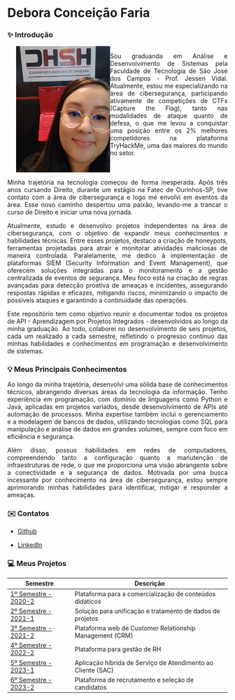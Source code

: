 # Debora Conceição Faria

### ✨ Introdução

<div style="display: flex; align-items: flex-start;">
  <img src="https://github.com/deborafaria01/TG-fatec/blob/main/H2HC%202023.jpeg" alt="H2HC 2023" width="215" align="right" style="margin-left: 20px;">
  <p>

<p align="justify">
Sou graduanda em Análise e Desenvolvimento de Sistemas pela Faculdade de Tecnologia de São José dos Campos - Prof. Jessen Vidal. Atualmente, estou me especializando na área de 
cibersegurança, participando ativamente de competições de CTFs (Capture the Flag), tanto nas modalidades de ataque quanto de defesa, o que me levou a conquistar uma posição entre os 2% 
melhores competidores na plataforma TryHackMe, uma das maiores do mundo no setor.
</p>
</div>

<p align="justify">
Minha trajetória na tecnologia começou de forma inesperada. Após três anos cursando Direito, durante um estágio na Fatec de Ourinhos-SP, tive contato com a área de cibersegurança e logo me envolvi em eventos da área. Esse novo caminho despertou uma paixão, levando-me a trancar o curso de Direito e iniciar uma nova jornada.
</p>

<p align="justify">
Atualmente, estudo e desenvolvo projetos independentes na área de cibersegurança, com o objetivo de expandir meus conhecimentos e habilidades técnicas. Entre esses projetos, destaco a 
criação de honeypots, ferramentas projetadas para atrair e monitorar atividades maliciosas de maneira controlada. Paralelamente, me dedico à implementação de plataformas SIEM (Security 
Information and Event Management), que oferecem soluções integradas para o monitoramento e a gestão centralizada de eventos de segurança. Meu foco está na criação de regras avançadas 
para detecção proativa de ameaças e incidentes, assegurando respostas rápidas e eficazes, mitigando riscos, minimizando o impacto de possíveis ataques e garantindo a continuidade das 
operações.
</p>

<p align="justify">
Este repositório tem como objetivo reunir e documentar todos os projetos de API - Aprendizagem por Projetos Integrados - desenvolvidos ao longo da minha graduação. Ao todo, colaborei no 
desenvolvimento de seis projetos, cada um realizado a cada semestre, refletindo o progresso contínuo das minhas habilidades e conhecimentos em programação e desenvolvimento de sistemas.
</p>

### 💡 Meus Principais Conhecimentos
<p align="justify">
Ao longo da minha trajetória, desenvolvi uma sólida base de conhecimentos técnicos, abrangendo diversas áreas da tecnologia da informação. Tenho experiência em programação, com domínio 
de linguagens como Python e Java, aplicadas em projetos variados, desde desenvolvimento de APIs até automação de processos. Minha expertise também inclui o gerenciamento e a modelagem de 
bancos de dados, utilizando tecnologias como SQL para manipulação e análise de dados em grandes volumes, sempre com foco em eficiência e segurança.
</p>

<p align="justify">
Além disso, possuo habilidades em redes de computadores, compreendendo tanto a configuração quanto a manutenção de infraestruturas de rede, o que me proporciona uma visão abrangente 
sobre a conectividade e a segurança de dados. Motivada por uma busca incessante por conhecimento na área de cibersegurança, estou sempre aprimorando minhas habilidades para identificar, 
mitigar e responder a ameaças. 
</p>

### ✉️ Contatos
- [Github](https://github.com/deborafaria01)

- [LinkedIn](https://www.linkedin.com/in/debora-faria2109/)

### 💻 Meus Projetos

| Semestre                                               | Descrição                                                |
|--------------------------------------------------------|----------------------------------------------------------|
| [1º Semestre - 2020-2](https://github.com/deborafaria01/TG-fatec/tree/main/01-semestre) | Plataforma para a comercialização de conteúdos didáticos |
| [2º Semestre - 2021-1](https://github.com/deborafaria01/TG-fatec/tree/main/02-semestre) | Solução para unificação e tratamento de dados de projetos |
| [3º Semestre - 2021-2](https://github.com/deborafaria01/TG-fatec/tree/main/03-semestre) | Plataforma web de Customer Relationship Management (CRM) |
| [4º Semestre - 2022-2](https://github.com/deborafaria01/TG-fatec/tree/main/04-semestre) | Plataforma para gestão de RH |
| [5º Semestre - 2023-1](https://github.com/deborafaria01/TG-fatec/tree/main/05-semestre) | Aplicação híbrida de Serviço de Atendimento ao Cliente (SAC) |
| [6º Semestre - 2023-2](https://github.com/deborafaria01/TG-fatec/tree/main/06-semestre) | Plataforma de recrutamento e seleção de candidatos | 








